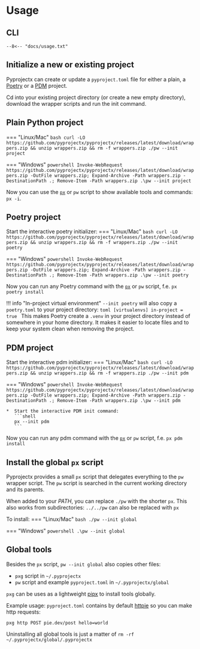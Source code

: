 # Usage

## CLI
```
--8<-- "docs/usage.txt"
```

## Initialize a new or existing project
Pyprojectx can create or update a `pyproject.toml` file for either a plain, a [Poetry](https://python-poetry.org/)
or a [PDM](https://pdm.fming.dev/) project.

Cd into your existing project directory (or create a new empty directory), download the wrapper scripts
and run the init command.

## Plain Python project
=== "Linux/Mac"
    ```bash
    curl -LO https://github.com/pyprojectx/pyprojectx/releases/latest/download/wrappers.zip && unzip wrappers.zip && rm -f wrappers.zip
    ./pw --init project
    ```

=== "Windows"
    ```powershell
    Invoke-WebRequest https://github.com/pyprojectx/pyprojectx/releases/latest/download/wrappers.zip -OutFile wrappers.zip; Expand-Archive -Path wrappers.zip -DestinationPath .; Remove-Item -Path wrappers.zip
    .\pw --init project
    ```

Now you can use the [`px`](/usage/#install-the-global-px-script) or `pw` script to show available tools and commands: `px -i`.

## Poetry project
Start the interactive poetry initializer:
=== "Linux/Mac"
    ```bash
    curl -LO https://github.com/pyprojectx/pyprojectx/releases/latest/download/wrappers.zip && unzip wrappers.zip && rm -f wrappers.zip
    ./pw --init poetry
    ```

=== "Windows"
    ```powershell
    Invoke-WebRequest https://github.com/pyprojectx/pyprojectx/releases/latest/download/wrappers.zip -OutFile wrappers.zip; Expand-Archive -Path wrappers.zip -DestinationPath .; Remove-Item -Path wrappers.zip
    .\pw --init poetry
    ```

Now you can run any Poetry command with the [`px`](/usage/#install-the-global-px-script) or `pw` script, f.e. `px poetry install`

!!! info "In-project virtual environment"
    `--init poetry` will also copy a `poetry.toml` to your project directory:
    ```toml
    [virtualenvs]
    in-project = true
    ```
    This makes Poetry create a `.venv` in your project directory instead of somewhere in your home directory.
    It makes it easier to locate files and to keep your system clean when removing the project.

## PDM project
Start the interactive pdm initializer:
=== "Linux/Mac"
    ```bash
    curl -LO https://github.com/pyprojectx/pyprojectx/releases/latest/download/wrappers.zip && unzip wrappers.zip && rm -f wrappers.zip
    ./pw --init pdm
    ```

=== "Windows"
    ```powershell
    Invoke-WebRequest https://github.com/pyprojectx/pyprojectx/releases/latest/download/wrappers.zip -OutFile wrappers.zip; Expand-Archive -Path wrappers.zip -DestinationPath .; Remove-Item -Path wrappers.zip
    .\pw --init pdm
    ```


    *  Start the interactive PDM init command:
       ```shell
       px --init pdm
       ```
Now you can run any pdm command with the [`px`](/usage/#install-the-global-px-script) or `pw` script, f.e. `px pdm install`

## Install the global `px` script
Pyprojectx provides a small `px` script that delegates everything to the `pw` wrapper script.
The `pw` script is searched in the current working directory and its parents.

When added to your _PATH_, you can replace `./pw` with the shorter `px`.
This also works from subdirectories: `../../pw` can also be replaced with `px`

To install:
=== "Linux/Mac"
    ```bash
    ./pw --init global
    ```

=== "Windows"
    ```powershell
    .\pw --init global
    ```

## Global tools
Besides the `px` script, `pw --init global` also copies other files:
* `pxg` script in `~/.pyprojectx`
* `pw` script and example `pyproject.toml` in `~/.pyprojectx/global`

`pxg` can be uses as a lightweight [pipx](https://pypa.github.io/pipx/) to install tools globally.

Example usage: `pyproject.toml` contains by default [httpie](https://httpie.io/) so you can make http requests:
```shell
pxg http POST pie.dev/post hello=world
```

Uninstalling all global tools is just a matter of `rm -rf ~/.pyprojectx/global/.pyprojectx`
